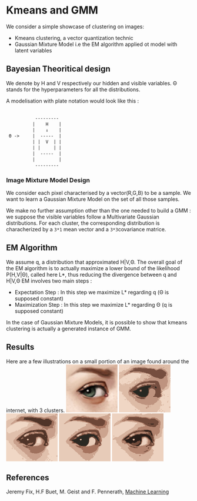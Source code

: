 # Kmeans and GMM

We consider a simple showcase of clustering on images:

* Kmeans clustering, a vector quantization technic
* Gaussian Mixture Model i.e the EM algorithm applied ot model with latent variables


## Bayesian Theoritical design 

We denote by H and V respectively our hidden and visible variables.  Θ stands for the hyperparameters for all the distributions.

A modelisation with plate notation would look like this : 

```

           ---------  
          |    H    | 
          |    ↓    | 
 Θ ->     |  -----  |
          | |  V  | | 
          | |     | | 
          |  -----  | 
          |         |
           --------- 
```


### Image Mixture Model Design

We consider each pixel characterised by a vector(R,G,B) to be a sample. We want to learn a Gaussian Mixture Model on the set of all those samples.

We make no further assumption other than the one needed to build a GMM : we suppose the visible variables follow a Multivariate Gaussian distributions.
For each cluster, the corresponding distribution is characherized by a `3*1` mean vector and a `3*3`covariance matrice. 

## EM Algorithm

We assume q, a distribution that approximated H|V,Θ. The overall goal of the EM algorithm is to actually maximize a lower bound of the likelihood P(H,V|Θ), called here L*, thus reducing the divergence between q and H|V,Θ
EM involves two main steps : 

* Expectation Step : In this step we maximize L* regarding q (Θ is supposed constant)
* Maximization Step : In this step we maximize L* regarding Θ (q is supposed constant)

In the case of Gaussian Mixture Models, it is possible to show that kmeans clustering is actually a generated 
instance of GMM. 

## Results

Here are a few illustrations on a small portion of an image found around the internet, with 3 clusters.
![Eye Original](eye.png)
![Eye Full](images/eye_gmm_full_out_.png)
![Eye Diag](images/eye_gmm_diag_out_.png)
![Eye Tied](images/eye_gmm_tied_out_.png)
![Eye Tied](images/eye_kmeans.png)

## References

Jeremy Fix, H.F Buet, M. Geist and F. Pennerath, [Machine Learning](http://sirien.metz.supelec.fr/spip.php?article91)